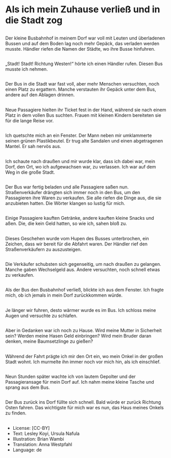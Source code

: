 # Als ich mein Zuhause verließ und in die Stadt zog

##
Der kleine Busbahnhof in meinem Dorf war voll mit Leuten und überladenen Bussen und auf dem Boden lag noch mehr Gepäck, das verladen werden musste. Händler riefen die Namen der Städte, wo ihre Busse hinfuhren.

##
„Stadt! Stadt! Richtung Westen!“ hörte ich einen Händler rufen. Diesen Bus musste ich nehmen.

##
Der Bus in die Stadt war fast voll, aber mehr Menschen versuchten, noch einen Platz zu ergattern. Manche verstauten ihr Gepäck unter dem Bus, andere auf den Ablagen drinnen.

##
Neue Passagiere hielten ihr Ticket fest in der Hand, während sie nach einem Platz in dem vollen Bus suchten. Frauen mit kleinen Kindern bereiteten sie für die lange Reise vor.

##
Ich quetschte mich an ein Fenster. Der Mann neben mir umklammerte seinen grünen Plastikbeutel. Er trug alte Sandalen und einen abgetragenen Mantel. Er sah nervös aus.

##
Ich schaute nach draußen und mir wurde klar, dass ich dabei war, mein Dorf, den Ort, wo ich aufgewachsen war, zu verlassen. Ich war auf dem Weg in die große Stadt.

##
Der Bus war fertig beladen und alle Passagiere saßen nun. Straßenverkäufer drängten sich immer noch in den Bus, um den Passagieren ihre Waren zu verkaufen. Sie alle riefen die Dinge aus, die sie anzubieten hatten. Die Wörter klangen so lustig für mich.

##
Einige Passagiere kauften Getränke, andere kauften kleine Snacks und aßen. Die, die kein Geld hatten, so wie ich, sahen bloß zu.

##
Dieses Geschehen wurde vom Hupen des Busses unterbrochen, ein Zeichen, dass wir bereit für die Abfahrt waren. Der Händler rief den Straßenverkäufern zu auszusteigen.

##
Die Verkäufer schubsten sich gegenseitig, um nach draußen zu gelangen. Manche gaben Wechselgeld aus. Andere versuchten, noch schnell etwas zu verkaufen.

##
Als der Bus den Busbahnhof verließ, blickte ich aus dem Fenster. Ich fragte mich, ob ich jemals in mein Dorf zurückkommen würde.

##
Je länger wir fuhren, desto wärmer wurde es im Bus. Ich schloss meine Augen und versuchte zu schlafen.

##
Aber in Gedanken war ich noch zu Hause. Wird meine Mutter in Sicherheit sein? Werden meine Hasen Geld einbringen? Wird mein Bruder daran denken, meine Baumsetzlinge zu gießen?

##
Während der Fahrt prägte ich mir den Ort ein, wo mein Onkel in der großen Stadt wohnt. Ich murmelte ihn immer noch vor mich hin, als ich einschlief.

##
Neun Stunden später wachte ich von lautem Gepolter und der Passagieransage für mein Dorf auf. Ich nahm meine kleine Tasche und sprang aus dem Bus.

##
Der Bus zurück ins Dorf füllte sich schnell. Bald würde er zurück Richtung Osten fahren. Das wichtigste für mich war es nun, das Haus meines Onkels zu finden.

##
* License: [CC-BY]
* Text: Lesley Koyi, Ursula Nafula
* Illustration: Brian Wambi
* Translation: Anna Westpfahl
* Language: de
